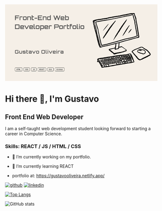 ![Front End Web Developer](https://github.com/future-cs/future-cs/blob/main/github-banner.png)

# Hi there 👋, I'm Gustavo
## Front End Web Developer

I am a self-taught web development student looking forward to starting a career in Computer Science. 

### Skills: REACT / JS / HTML / CSS

- 🔭 I’m currently working on my portfolio. 
- 🌱 I’m currently learning REACT

- portfolio at: https://gustavooliveira.netlify.app/


[<img src='https://cdn.jsdelivr.net/npm/simple-icons@3.0.1/icons/github.svg' alt='github' height='40' background-color='#4f709c'>](https://github.com/future-cs)  [<img src='https://cdn.jsdelivr.net/npm/simple-icons@3.0.1/icons/linkedin.svg' alt='linkedin' height='40'>](https://www.linkedin.com/in/oliveiragustavot/)  

[![Top Langs](https://github-readme-stats.vercel.app/api/top-langs/?username=future-cs)](https://github.com/anuraghazra/github-readme-stats)

![GitHub stats](https://github-readme-stats.vercel.app/api?username=future-cs&show_icons=true)

